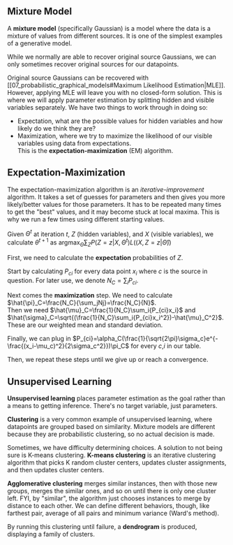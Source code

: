 ## Mixture Model

A **mixture model** (specifically Gaussian) is a model where the data is a mixture of values from different sources. It is one of the simplest examples of a generative model.

While we normally are able to recover original source Gaussians, we can only sometimes recover original sources for our datapoints.

Original source Gaussians can be recovered with [[07_probabilistic_graphical_models#Maximum Likelihood Estimation|MLE]]. However, applying MLE will leave you with no closed-form solution. This is where we will apply parameter estimation by splitting hidden and visible variables separately. We have two things to work through in doing so:

- Expectation, what are the possible values for hidden variables and how likely do we think they are?
- Maximization, where we try to maximize the likelihood of our visible variables using data from expectations.  
  This is the **expectation-maximization** (EM) algorithm.

## Expectation-Maximization

The expectation-maximization algorithm is an _iterative-improvement_ algorithm. It takes a set of guesses for parameters and then gives you more likely/better values for those parameters. It has to be repeated many times to get the "best" values, and it may become stuck at local maxima. This is why we run a few times using different starting values.

Given $\Theta^t$ at iteration $t$, $Z$ (hidden variables), and $X$ (visible variables), we calculate $\theta^{t+1}$ as $\text{argmax}_{\hat{\Theta}}\sum_Z{P(Z=z|X,\Theta^t)L((X,Z=z|\hat{\Theta}))}$

First, we need to calculate the **expectation** probabilities of $Z$.

Start by calculating $P_{ci}$ for every data point $x_i$ where $c$ is the source in question. For later use, we denote $N_C=\sum_iP_{ci}$.

Next comes the **maximization** step. We need to calculate $\hat{\pi}_C=\frac{N_C}{\sum_jNj}=\frac{N_C}{N}$.  
Then we need $\hat{\mu}_C=\frac{1}{N_C}\sum_i{P_{ci}x_i}$ and $\hat{\sigma}_C=\sqrt{(\frac{1}{N_C}\sum_i{P_{ci}x_i^2})-\hat{\mu}_C^2}$. These are our weighted mean and standard deviation.

Finally, we can plug in $P_{ci}=\alpha_C(\frac{1}{\sqrt{2\pi}\sigma_c}e^{-\frac{(x_i-\mu_c)^2}{2\sigma_c^2}})\pi_C$ for every $c$,$i$ in our table.

Then, we repeat these steps until we give up or reach a convergence.

## Unsupervised Learning

**Unsupervised learning** places parameter estimation as the goal rather than a means to getting inference. There's no target variable, just parameters.

**Clustering** is a very common example of unsupervised learning, where datapoints are grouped based on similarity. Mixture models are different because they are probabilistic clustering, so no actual decision is made.

Sometimes, we have difficulty determining choices. A solution to not being sure is K-means clustering. **K-means clustering** is an iterative clustering algorithm that picks K random cluster centers, updates cluster assignments, and then updates cluster centers.

**Agglomerative clustering** merges similar instances, then with those new groups, merges the similar ones, and so on until there is only one cluster left. FYI, by "similar", the algorithm just chooses instances to merge by distance to each other. We can define different behaviors, though, like farthest pair, average of all pairs and minimum variance (Ward's method).

By running this clustering until failure, a **dendrogram** is produced, displaying a family of clusters.
